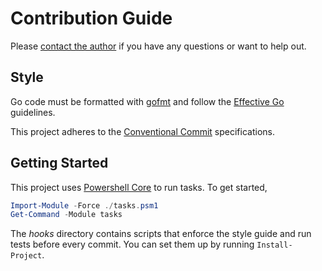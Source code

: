# Contribution Guide

Please [contact the author](mailto:vincent@vincent.click) if you have any questions or want to help out.

## Style

Go code must be formatted with [gofmt](https://golang.org/cmd/gofmt/) and follow the [Effective Go](https://golang.org/doc/effective_go.html) guidelines.

This project adheres to the [Conventional Commit](https://www.conventionalcommits.org) specifications.

## Getting Started

This project uses [Powershell Core](https://microsoft.com/PowerShell) to run tasks. To get started,

```ps1
Import-Module -Force ./tasks.psm1
Get-Command -Module tasks
```

The _hooks_ directory contains scripts that enforce the style guide and run tests before every commit. You can set them up by running `Install-Project`.
